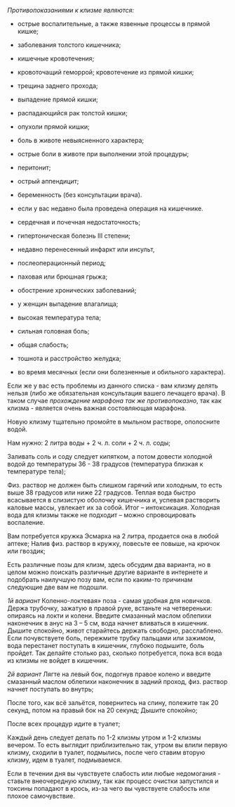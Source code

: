 *Противопоказаниями к клизме являются:* 
- острые воспалительные, а также язвенные процессы в прямой кишке;
- заболевания толстого кишечника;
- кишечные кровотечения;
- кровоточащий геморрой; кровотечение из прямой кишки;
- трещина заднего прохода; 
- выпадение прямой кишки; 
- распадающийся рак толстой кишки; 
- опухоли прямой кишки;
- боль в животе невыясненного характера;
- острые боли в животе при выполнении этой процедуры; 
- перитонит;
- острый аппендицит;
- беременность (без консультации врача).

- если у вас недавно была проведена операция на кишечнике. 
- сердечная и почечная недостаточность;
- гипертоническая болезнь III степени;
- недавно перенесенный инфаркт или инсульт, 
- послеоперационный период;
- паховая или брюшная грыжа;
- обострение хронических заболеваний;
- у женщин выпадение влагалища;
- высокая температура тела;
- сильная головная боль;
- общая слабость;
- тошнота и расстройство желудка;
- во время месячных (если они болезненные и обильного характера).

Если же у вас есть проблемы из данного списка - вам клизму делять нельзя (либо же обязательная консультация вашего лечащего врача).
В таком случае *прохождение марафона так же противопоказно*, так как клизма - является очень важная состовляющая марафона.

Новую клизму тщательно промойте в мыльном растворе, ополосните водой. 

Нам нужно: 
2 литра воды + 2 ч. л. соли + 2 ч. л. соды; 

Заливать соль и соду следует кипятком, а потом довести холодной водой до температуры 36 - 38 градусов (температура
близкая к температуре тела); 

Физ. раствор не должен быть слишком гарячий или холодным, то есть выше 38 градусов или ниже 22 градусов.
Теплая вода быстро всасывается в слизистую оболочку кишечника и, успевая растворить каловые массы, увлекает их за собой.
Итог – интоксикация. Холодная вода для клизмы также не подходит – можно спровоцировать воспаление.

Вам потребуется кружка Эсмарха на 2 литра, продается она в любой аптеке; 
Налив физ. раствор в кружку, повесьте ее повыше, на крючок или гвоздик; 

Есть различные позы для клизм, здесь обсудим два варианта, но в целом можно поискать различные другие варианте в интернете 
и подобрать наилучшую позу вам, если по каким-то причинам следующие две вам не подошли.

*1й вариант*
Коленно-локтевая» поза - самая удобная для новичков.
Держа трубочку, зажатую в правой руке, встаньте на четвереньки: опираясь на локти и колени. Введите смазанный маслом облепихи наконечник в анус на 3 – 5 см, вода начнет вливаться в кишечник.
Дышите спокойно, живот старайтесь держать свободно, расслаблено. Если почувствуете боль, пережмите трубку пальцами или зажимом, вода перестанет поступать в кишечник,
глубоко подышите, боль пройдет. Так делайте столько раз, сколько потребуется, пока вся вода из клизмы не войдет в кишечник.

*2й вариант*
Лягте на левый бок, подогнув правое колено и введите смазанный маслом облепихи наконечник в задний проход,
физ. раствор начнет поступать во внутрь; 

После того, как всё зальётся, повернитесь на спину, полежите так 20 секунд, потом на правый бок на 20 секунд;
Дышите спокойно; 

После всех процедур идите в туалет;

Каждый день следует делать по 1-2 клизмы утром и 1-2 клизмы вечером. То есть выглядит приблизительно так, утром вы влили
первую клизму, сходили в туалет, подмылись, после чего ставим вторую клизму, идем в туалет, подмываемся.

Если в течении дня вы чувствуете слабость или любые недомогания - ставьте внеочередную клизму, так как процесс очистки запустился
и токсины попадают в крось, из-за чего вы чувствуете слабость или плохое самочувствие.
